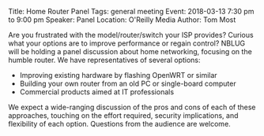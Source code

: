 Title: Home Router Panel
Tags: general meeting
Event: 2018-03-13 7:30 pm to 9:00 pm
Speaker: Panel
Location: O'Reilly Media
Author: Tom Most

Are you frustrated with the model/router/switch your ISP provides? Curious what your options are to improve performance or regain control? NBLUG will be holding a panel discussion about home networking, focusing on the humble router. We have representatives of several options:

* Improving existing hardware by flashing OpenWRT or similar
* Building your own router from an old PC or single-board computer
* Commercial products aimed at IT professionals

We expect a wide-ranging discussion of the pros and cons of each of these approaches, touching on the effort required, security implications, and flexibility of each option. Questions from the audience are welcome.
